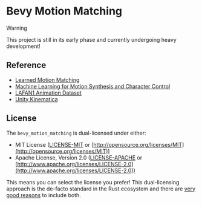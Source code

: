 # Bevy Motion Matching

> [!Warning]
> This project is still in its early phase and currently undergoing heavy development!

## Reference

- [Learned Motion Matching](https://static-wordpress.ubisoft.com/montreal.ubisoft.com/wp-content/uploads/2020/07/09154101/Learned_Motion_Matching.pdf)
- [Machine Learning for Motion Synthesis and Character Control](https://www.youtube.com/watch?v=zuvmQxcCOM4)
- [LAFAN1 Animation Dataset](https://github.com/ubisoft/ubisoft-laforge-animation-dataset)
- [Unity Kinematica](https://docs.unity3d.com/Packages/com.unity.kinematica@0.8/manual/index.html)

## License

The `bevy_motion_matching` is dual-licensed under either:

- MIT License ([LICENSE-MIT](LICENSE-MIT) or [http://opensource.org/licenses/MIT](http://opensource.org/licenses/MIT))
- Apache License, Version 2.0 ([LICENSE-APACHE](LICENSE-APACHE) or [http://www.apache.org/licenses/LICENSE-2.0](http://www.apache.org/licenses/LICENSE-2.0))

This means you can select the license you prefer!
This dual-licensing approach is the de-facto standard in the Rust ecosystem and there are [very good reasons](https://github.com/bevyengine/bevy/issues/2373) to include both.
